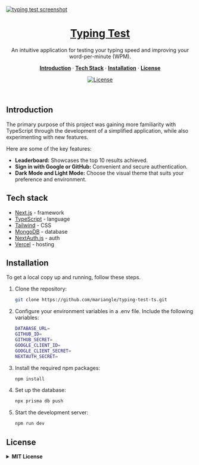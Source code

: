 <a href="https://wpm-test.vercel.app">
  <img alt="typing test screenshot" src="https://github.com/mariangle/typing-test-ts/assets/124585244/af37ff86-03bc-4d1b-89d0-bf99515ae35f">
  <h1 align="center">Typing Test</h1>
</a>

<p align="center">
  An intuitive application for testing your typing speed and improving your word-per-minute (WPM).
</p>

<p align="center">
  <a href="#introduction"><strong>Introduction</strong></a> ·
  <a href="#tech-stack"><strong>Tech Stack</strong></a> ·
  <a href="#installation"><strong>Installation</strong></a> ·
    <a href="#license"><strong>License</strong></a>
</p>
<p align="center">
  <a href="https://www.linkedin.com/in/maria-nguyen-le">
    <img src="https://img.shields.io/badge/-MariaLe-blue?style=plastic-square&logo=Linkedin&logoColor=white&link=https://www.linkedin.com/in/maria-nguyen-le/" alt="License" />
  </a>
</p>
<br/>

<!-- ABOUT THE PROJECT -->

## Introduction

The primary purpose of this project was gaining more familiarity with TypeScript through the development of a simplified application, while also experimenting with new features.

Here are some of the key features:

- **Leaderboard:** Showcases the top 10 results achieved.
- **Sign in with Google or GitHub:** Convenient and secure authentication.
- **Dark Mode and Light Mode:** Choose the visual theme that suits your preference and environment.

## Tech stack

- [Next.js](https://nextjs.org/) - framework
- [TypeScript](https://www.typescriptlang.org/) - language
- [Tailwind](https://tailwindcss.comm) - CSS
- [MongoDB](https://mongodb.com) - database
- [NextAuth.js](https://next-auth.js.org/) - auth
- [Vercel](https://vercel.com) - hosting

<!-- GETTING STARTED -->

## Installation

To get a local copy up and running, follow these steps.

1. Clone the repository:

   ```sh
   git clone https://github.com/mariangle/typing-test-ts.git
   ```

2. Configure your environment variables in a .env file. Include the following variables:

   ```sh
   DATABASE_URL=
   GITHUB_ID=
   GITHUB_SECRET=
   GOOGLE_CLIENT_ID=
   GOOGLE_CLIENT_SECRET=
   NEXTAUTH_SECRET=
   ```

3. Install the required npm packages:

   ```sh
   npm install
   ```
  
4. Set up the database:

   ```sh
   npx prisma db push
   ```


5. Start the development server:

   ```sh
   npm run dev
   ```

## License

<details>
  <summary><b>MIT License</b></summary>

Permission is hereby granted, free of charge, to any person obtaining a copy of this software and associated documentation files (the "Software"), to deal in the Software without restriction, including without limitation the rights to use, copy, modify, merge, publish, distribute, sublicense, and/or sell copies of the Software, and to permit persons to whom the Software is furnished to do so, subject to the following conditions:

The above copyright notice and this permission notice shall be included in all copies or substantial portions of the Software.

THE SOFTWARE IS PROVIDED "AS IS", WITHOUT WARRANTY OF ANY KIND, EXPRESS OR IMPLIED, INCLUDING BUT NOT LIMITED TO THE WARRANTIES OF MERCHANTABILITY, FITNESS FOR A PARTICULAR PURPOSE AND NONINFRINGEMENT. IN NO EVENT SHALL THE AUTHORS OR COPYRIGHT HOLDERS BE LIABLE FOR ANY CLAIM, DAMAGES OR OTHER LIABILITY, WHETHER IN AN ACTION OF CONTRACT, TORT OR OTHERWISE, ARISING FROM, OUT OF OR IN CONNECTION WITH THE SOFTWARE OR THE USE OR OTHER DEALINGS IN THE SOFTWARE.

</details
